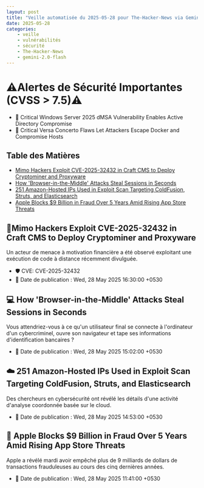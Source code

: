 ```yaml
---
layout: post
title: "Veille automatisée du 2025-05-28 pour The-Hacker-News via Gemini gemini-2.0-flash"
date: 2025-05-28
categories:
    - veille
    - vulnérabilités
    - sécurité
    - The-Hacker-News
    - gemini-2.0-flash
---
```

# ⚠️Alertes de Sécurité Importantes (CVSS > 7.5)⚠️
* 🚨 Critical Windows Server 2025 dMSA Vulnerability Enables Active Directory Compromise
* 🚨 Critical Versa Concerto Flaws Let Attackers Escape Docker and Compromise Hosts

## Table des Matières

* [Mimo Hackers Exploit CVE-2025-32432 in Craft CMS to Deploy Cryptominer and Proxyware](https://thehackernews.com/2025/05/mimo-hackers-exploit-cve-2025-32432-in.html)
* [How 'Browser-in-the-Middle' Attacks Steal Sessions in Seconds](https://thehackernews.com/2025/05/how-browser-in-middle-attacks-steal.html)
* [251 Amazon-Hosted IPs Used in Exploit Scan Targeting ColdFusion, Struts, and Elasticsearch](https://thehackernews.com/2025/05/251-amazon-hosted-ips-used-in-exploit.html)
* [Apple Blocks $9 Billion in Fraud Over 5 Years Amid Rising App Store Threats](https://thehackernews.com/2025/05/apple-blocks-9-billion-in-fraud-over-5.html)

## 👾Mimo Hackers Exploit CVE-2025-32432 in Craft CMS to Deploy Cryptominer and Proxyware
Un acteur de menace à motivation financière a été observé exploitant une exécution de code à distance récemment divulguée.
* 🛡️ CVE: CVE-2025-32432
* 📅 Date de publication : Wed, 28 May 2025 16:30:00 +0530

## 💻 How 'Browser-in-the-Middle' Attacks Steal Sessions in Seconds
Vous attendriez-vous à ce qu'un utilisateur final se connecte à l'ordinateur d'un cybercriminel, ouvre son navigateur et tape ses informations d'identification bancaires ?
* 📅 Date de publication : Wed, 28 May 2025 15:02:00 +0530

## ☁️ 251 Amazon-Hosted IPs Used in Exploit Scan Targeting ColdFusion, Struts, and Elasticsearch
Des chercheurs en cybersécurité ont révélé les détails d'une activité d'analyse coordonnée basée sur le cloud.
* 📅 Date de publication : Wed, 28 May 2025 14:53:00 +0530

## 🍎 Apple Blocks $9 Billion in Fraud Over 5 Years Amid Rising App Store Threats
Apple a révélé mardi avoir empêché plus de 9 milliards de dollars de transactions frauduleuses au cours des cinq dernières années.
* 📅 Date de publication : Wed, 28 May 2025 11:41:00 +0530

